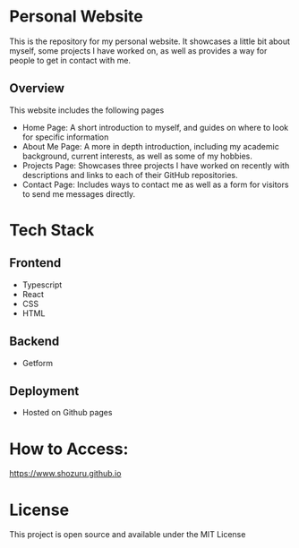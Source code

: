 # Personal Website

This is the repository for my personal website. It showcases a little bit about myself, some projects I have worked on, as well as provides a way for people to get in contact with me.

## Overview

This website includes the following pages
* Home Page: A short introduction to myself, and guides on where to look for specific information
* About Me Page: A more in depth introduction, including my academic background, current interests, as well as some of my hobbies.
* Projects Page: Showcases three projects I have worked on recently with descriptions and links to each of their GitHub repositories.  
* Contact Page: Includes ways to contact me as well as a form for visitors to send me messages directly.  


# Tech Stack

## Frontend
* Typescript
* React
* CSS
* HTML

## Backend
* Getform

## Deployment
* Hosted on Github pages

# How to Access:
https://www.shozuru.github.io

# License
This project is open source and available under the MIT License
